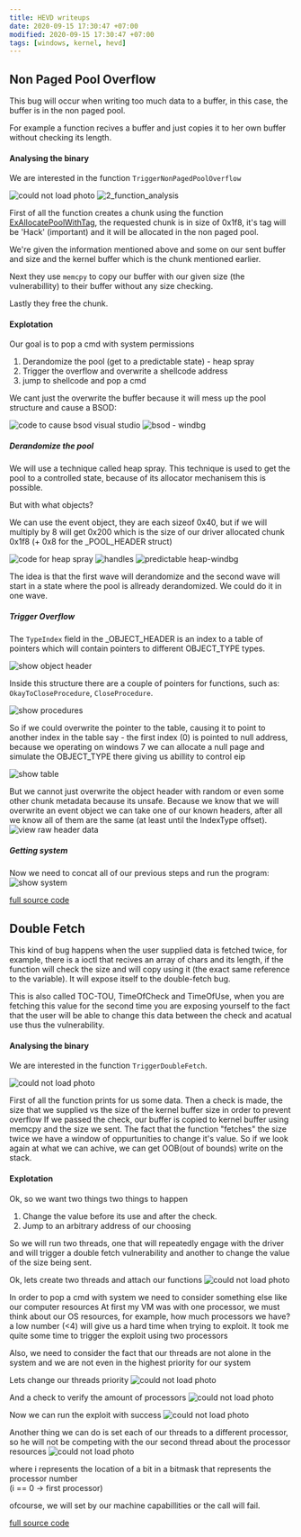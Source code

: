 ```yaml
---
title: HEVD writeups
date: 2020-09-15 17:30:47 +07:00
modified: 2020-09-15 17:30:47 +07:00
tags: [windows, kernel, hevd]
---
```


## Non Paged Pool Overflow
This bug will occur when writing too much data to a buffer, in this case, the buffer is in the non paged pool.

For example a function recives a buffer and just copies it to her own buffer without checking its length.

#### Analysing the binary
We are interested in the function `TriggerNonPagedPoolOverflow`

![could not load photo](/assets/hevd-writeups/pool_overflow/1_function_analysis.png)
![2_function_analysis](/assets/hevd-writeups/pool_overflow/2_function_analysis.png)

First of all the function creates a chunk using the function [ExAllocatePoolWithTag](https://docs.microsoft.com/en-us/windows-hardware/drivers/ddi/wdm/nf-wdm-exallocatepoolwithtag), the requested chunk is in size of 0x1f8, it's tag will be 'Hack' (important) and it will be allocated in the non paged pool.

We're given the information mentioned above and some on our sent buffer and size and the kernel buffer which is the chunk mentioned earlier.

Next they use `memcpy` to copy our buffer with our given size (the vulnerabillity) to their buffer without any size checking.

Lastly they free the chunk.

#### Explotation
Our goal is to pop a cmd with system permissions

1. Derandomize the pool (get to a predictable state) - heap spray
2. Trigger the overflow and overwrite a shellcode address
3. jump to shellcode and pop a cmd

We cant just the overwrite the buffer because it will mess up the pool structure and cause a BSOD:

![code to cause bsod visual studio](/assets/hevd-writeups/pool_overflow/3_cause_bsod.png)
![bsod - windbg](/assets/hevd-writeups/pool_overflow/4_bsod_windbg.png)


##### Derandomize the pool
We will use a technique called heap spray.
This technique is used to get the pool to a controlled state, because of its allocator mechanisem this is possible.

But with what objects? </br>

We can use the event object, they are each sizeof 0x40, but if we will multiply by 8 will get 0x200 which is the size of our driver allocated chunk 0x1f8 (+ 0x8 for the _POOL_HEADER struct)

![code for heap spray](/assets/hevd-writeups/pool_overflow/5_heap_spray_code.png)
![handles](/assets/hevd-writeups/pool_overflow/6_handles.png)
![predictable heap-windbg](/assets/hevd-writeups/pool_overflow/7_heap_spray_allocations.png)

The idea is that the first wave will derandomize and the second wave will start in a state where the pool is allready derandomized.
We could do it in one wave.

##### Trigger Overflow
The `TypeIndex` field in the _OBJECT_HEADER is an index to a table of pointers which will contain pointers to different OBJECT_TYPE types.

![show object header](/assets/hevd-writeups/pool_overflow/8_object_header.png)

Inside this structure there are a couple of pointers for functions, such as: `OkayToCloseProcedure`, `CloseProcedure`.

![show procedures](/assets/hevd-writeups/pool_overflow/10_procedures.png)

So if we could overwrite the pointer to the table, causing it to point to another index in the table say - the first index (0) is pointed to null address, because we operating on windows 7 we can allocate a null page and simulate the OBJECT_TYPE there giving us abillity to control eip

![show table](/assets/hevd-writeups/pool_overflow/9_type_index_table.png)

But we cannot just overwrite the object header with random or even some other chunk metadata because its unsafe.
Because we know that we will overwrite an event object we can take one of our known headers, after all we know all of them are the same (at least until the IndexType offset).
![view raw header data](/assets/hevd-writeups/pool_overflow/11_payload_data_colored.png)

##### Getting system
Now we need to concat all of our previous steps and run the program:
![show system](/assets/hevd-writeups/pool_overflow/12_system.png)

[full source code](https://github.com/yuvaly0/HEVD_Solutions/blob/master/HEVD_Solutions/NonPagedPoolOverflow.cpp)


## Double Fetch
This kind of bug happens when the user supplied data is fetched twice, for example, there is a ioctl that recives an array of
chars and its length, if the function will check the size and will copy using it (the exact same reference to the variable).
It will expose itself to the double-fetch bug.

This is also called TOC-TOU, TimeOfCheck and TimeOfUse, when you are fetching this value for the second time you are exposing yourself to the fact that the user will be able to change this data between the check and acatual use thus the vulnerability.

#### Analysing the binary
We are interested in the function `TriggerDoubleFetch`.

![could not load photo](/assets/hevd-writeups/double_fetch_function_analysis.png)

First of all the function prints for us some data.
Then a check is made, the size that we supplied vs the size of the kernel buffer size in order to prevent overflow
If we passed the check, our buffer is copied to kernel buffer using memcpy and the size we sent.
The fact that the function "fetches" the size twice we have a window of oppurtunities to change it's value.
So if we look again at what we can achive, we can get OOB(out of bounds) write on the stack.

#### Explotation

Ok, so we want two things two things to happen
1. Change the value before its use and after the check. 
2. Jump to an arbitrary address of our choosing

So we will run two threads, one that will repeatedly engage with the driver and will trigger a double fetch vulnerability and another to change the value of the size being sent.

Ok, lets create two threads and attach our functions
![could not load photo](/assets/hevd-writeups/double_fetch_create_threads.png)

In order to pop a cmd with system we need to consider something else like our computer resources
At first my VM was with one processor, we must think about our OS resources, for example, how much processors we have? a low number (<4) will give us a hard time when trying to exploit.
It took me quite some time to trigger the exploit using two processors

Also, we need to consider the fact that our threads are not alone in the system and we are not even in the highest priority for our system

Lets change our threads priority
![could not load photo](/assets/hevd-writeups/double_fetch_set_priority.png) 

And a check to verify the amount of processors
![could not load photo](/assets/hevd-writeups/double_fetch_check_processors.png) 

Now we can run the exploit with success
![could not load photo](/assets/hevd-writeups/double_fetch_system.png) 

Another thing we can do is set each of our threads to a different processor, so he will not be competing with the our second thread about the processor resources
![could not load photo](/assets/hevd-writeups/double_fetch_set_processor.png) 

where i represents the location of a bit in a bitmask that represents the processor number</br> (i == 0 -> first processor)

ofcourse, we will set by our machine capabillities or the call will fail.


[full source code](https://github.com/yuvaly0/HEVD_Solutions/blob/master/HEVD_Solutions/DoubleFetch.cpp)